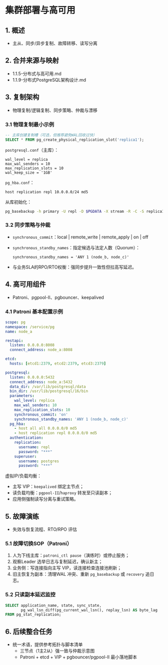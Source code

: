 # 集群部署与高可用

## 1. 概述

- 主从、同步/异步复制、故障转移、读写分离

## 2. 合并来源与映射

- 1.1.5-分布式与高可用.md
- 1.1.9-分布式PostgreSQL架构设计.md

## 3. 复制架构

- 物理复制/逻辑复制、同步策略、仲裁与漂移

### 3.1 物理复制最小示例

```sql
-- 主库创建复制槽（可选，但推荐避免WAL回收过快）
SELECT * FROM pg_create_physical_replication_slot('replica1');
```

`postgresql.conf`（主库）：

```text
wal_level = replica
max_wal_senders = 10
max_replication_slots = 10
wal_keep_size = '1GB'
```

`pg_hba.conf`：

```text
host replication repl 10.0.0.0/24 md5
```

从库初始化：

```bash
pg_basebackup -h primary -U repl -D $PGDATA -X stream -R -C -S replica1
```

### 3.2 同步策略与仲裁

- `synchronous_commit`：local | remote_write | remote_apply | on | off
- `synchronous_standby_names`：指定候选与法定人数（Quorum）：

  ```text
  synchronous_standby_names = 'ANY 1 (node_b, node_c)'
  ```

- 与业务SLA的RPO/RTO权衡：强同步提升一致性但拉高写延迟。

## 4. 高可用组件

- Patroni、pgpool-II、pgbouncer、keepalived

### 4.1 Patroni 基本配置示例

```yaml
scope: pg
namespace: /service/pg
name: node_a

restapi:
  listen: 0.0.0.0:8008
  connect_address: node_a:8008

etcd:
  hosts: [etcd1:2379, etcd2:2379, etcd3:2379]

postgresql:
  listen: 0.0.0.0:5432
  connect_address: node_a:5432
  data_dir: /var/lib/postgresql/data
  bin_dir: /usr/lib/postgresql/16/bin
  parameters:
    wal_level: replica
    max_wal_senders: 10
    max_replication_slots: 10
    synchronous_commit: 'on'
    synchronous_standby_names: 'ANY 1 (node_b, node_c)'
  pg_hba:
    - host all all 0.0.0.0/0 md5
    - host replication repl 0.0.0.0/0 md5
  authentication:
    replication:
      username: repl
      password: "***"
    superuser:
      username: postgres
      password: "***"
```

虚拟IP/负载均衡：

- 主写 VIP：`keepalived` 绑定主节点；
- 读负载均衡：`pgpool-II`/`haproxy` 转发至只读副本；
- 应用侧强制读写分离与重试策略。

## 5. 故障演练

- 失效与恢复流程、RTO/RPO 评估

### 5.1 故障切换SOP（Patroni）

1) 人为下线主库：`patroni_ctl pause`（演练时）或停止服务；
2) 观察Leader 选举日志与复制延迟，确认新主；
3) 业务侧：写连接指向主写 VIP，读连接检查连接池刷新；
4) 旧主恢复为副本：清理WAL 冲突、重新 `pg_basebackup` 或 `recovery` 追日志。

### 5.2 只读副本延迟监控

```sql
SELECT application_name, state, sync_state,
       pg_wal_lsn_diff(pg_current_wal_lsn(), replay_lsn) AS byte_lag
FROM pg_stat_replication;
```

## 6. 后续整合任务

- 统一术语，提供参考拓扑与脚本清单
  - 三节点（1主2从）强一致与仲裁示意图
  - Patroni + etcd + VIP + pgbouncer/pgpool-II 最小落地脚本
